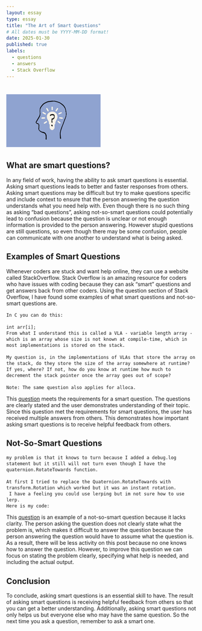 ```yaml
---
layout: essay
type: essay
title: "The Art of Smart Questions" 
# All dates must be YYYY-MM-DD format!
date: 2025-01-30
published: true
labels:
  - questions
  - answers
  - Stack Overflow 
---
```


# <img width="250px"  src="/img/smartquestion.png" >

## What are smart questions?
In any field of work, having the ability to ask smart questions is essential. Asking smart questions leads to better and faster responses from others. Asking smart questions may be difficult but try to make questions specific and include context to ensure that the person answering the question understands what you need help with. Even though there is no such thing as asking “bad questions”, asking not-so-smart questions could potentially lead to confusion because the question is unclear or not enough information is provided to the person answering. However stupid questions are still questions, so even though there may be some confusion, people can communicate with one another to understand what is being asked. 

## Examples of Smart Questions

Whenever coders are stuck and want help online, they can use a website called StackOverflow. Stack Overflow is an amazing resource for coders who have issues with coding because they can ask “smart” questions and get answers back from other coders. Using the question section of Stack Overflow, I have found some examples of what smart questions and not-so-smart questions are.


```
In C you can do this:

int arr[i];
From what I understand this is called a VLA - variable length array - which is an array whose size is not known at compile-time, which in most implementations is stored on the stack.

My question is, in the implementations of VLAs that store the array on the stack, do they store the size of the array somewhere at runtime? If yes, where? If not, how do you know at runtime how much to decrement the stack pointer once the array goes out of scope?

Note: The same question also applies for alloca.
```


This [question](https://stackoverflow.com/questions/79400684/where-is-the-size-of-a-vla-stored-in-c) meets the requirements for a smart question. The questions are clearly stated and the user demonstrates understanding of their topic. Since this question met the requirements for smart questions, the user has received multiple answers from others. This demonstrates how important asking smart questions is to receive helpful feedback from others. 

## Not-So-Smart Questions
```
my problem is that it knows to turn because I added a debug.log statement but it still will not turn even though I have the quaternion.RotateTowards function.

At first I tried to replace the Quaternion.RotateTowards with transform.Rotation which worked but it was an instant rotation.
 I have a feeling you could use lerping but im not sure how to use lerp.
Here is my code:
```
This [question](https://stackoverflow.com/questions/79163728/why-isnt-my-code-which-is-supposed-to-target-and-turn-towards-player-not-workin) is an example of a not-so-smart question because it lacks clarity. The person asking the question does not clearly state what the problem is, which makes it difficult to answer the question because the person answering the question would have to assume what the question is. As a result, there will be less activity on this post because no one knows how to answer the question. However, to improve this question we can focus on stating the problem clearly, specifying what help is needed, and including the actual output. 

## Conclusion
To conclude, asking smart questions is an essential skill to have. The result of asking smart questions is receiving helpful feedback from others so that you can get a better understanding. Additionally, asking smart questions not only helps us but everyone else who may have the same question. So the next time you ask a question, remember to ask a smart one. 

